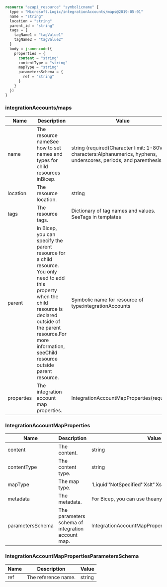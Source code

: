 ```terraform
resource "azapi_resource" "symbolicname" {
  type = "Microsoft.Logic/integrationAccounts/maps@2019-05-01"
  name = "string"
  location = "string"
  parent_id = "string"
  tags = {
    tagName1 = "tagValue1"
    tagName2 = "tagValue2"
  }
  body = jsonencode({
    properties = {
      content = "string"
      contentType = "string"
      mapType = "string"
      parametersSchema = {
        ref = "string"
      }
    }
  })
}

```

### integrationAccounts/maps

| Name | Description | Value |
|-|-|-|
| name | The resource nameSee how to set names and types for child resources inBicep. | string (required)Character limit: 1-80Valid characters:Alphanumerics, hyphens, underscores, periods, and parenthesis. |
| location | The resource location. | string |
| tags | The resource tags. | Dictionary of tag names and values. SeeTags in templates |
| parent | In Bicep, you can specify the parent resource for a child resource. You only need to add this property when the child resource is declared outside of the parent resource.For more information, seeChild resource outside parent resource. | Symbolic name for resource of type:integrationAccounts |
| properties | The integration account map properties. | IntegrationAccountMapProperties(required) |


### IntegrationAccountMapProperties

| Name | Description | Value |
|-|-|-|
| content | The content. | string |
| contentType | The content type. | string |
| mapType | The map type. | 'Liquid''NotSpecified''Xslt''Xslt20''Xslt30' (required) |
| metadata | The metadata. | For Bicep, you can use theany()function. |
| parametersSchema | The parameters schema of integration account map. | IntegrationAccountMapPropertiesParametersSchema |


### IntegrationAccountMapPropertiesParametersSchema

| Name | Description | Value |
|-|-|-|
| ref | The reference name. | string |


